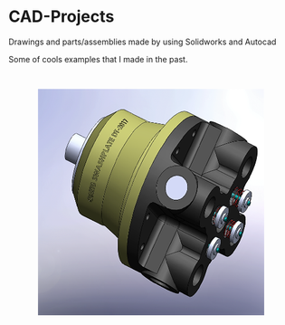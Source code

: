 # CAD-Projects
Drawings and parts/assemblies made by using Solidworks and Autocad

Some of cools examples that I made in the past.
 
<pre><p align="center">
<img src="/SwashplatePump.png"  width="400" height="400">
</p></pre>

